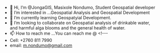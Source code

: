 - 👋 Hi, I’m @JongaGIS, Masixole Nondumo, Student Geospatial developer
- 👀 I’m interested in ...Geospatial Analysis and Geospatial Development
- 🌱 I’m currently learning Geospatyial Development.
- 💞️ I’m looking to collaborate on Geospatial analysis of drinkable water, and harmful alga blooms and the general health of water.
- 📫 How to reach me ...You can reach me @ <!---
- Cell: +2760 811 7990
- email: m.nondumo@gmail.com 
<!---
JongaGIS/JongaGIS is a ✨ special ✨ repository because its `README.md` (this file) appears on your GitHub profile.
You can click the Preview link to take a look at your changes.
--->
